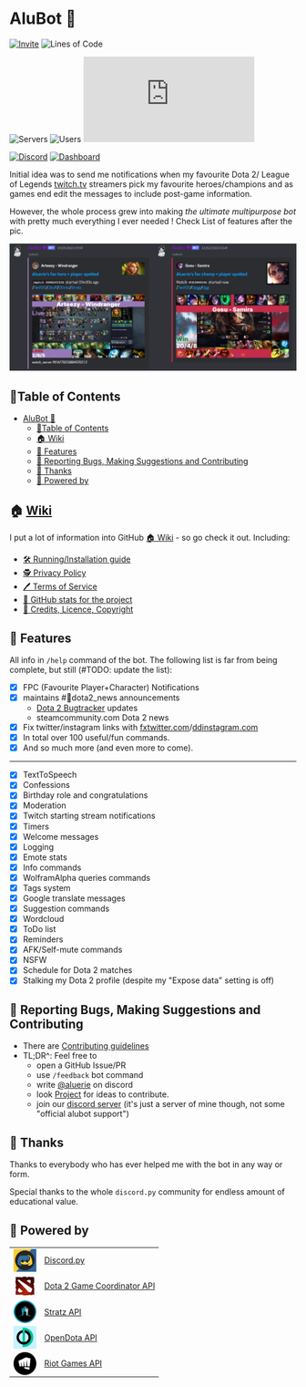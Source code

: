 # AluBot 💜

[![Invite](
<https://img.shields.io/badge/Invite%20the%20bot-link-blueviolet?style=for-the-badge&logo=discord&logoColor=7289da>
)](
<https://discord.com/api/oauth2/authorize?client_id=713124699663499274&scope=bot+applications.commands&permissions=2199023255551>
)
![Lines of Code](
<https://img.shields.io/tokei/lines/github/Aluerie/AluBot?style=for-the-badge&logo=github&color=blueviolet&label=Total%20Lines%20of%20Code>
)

![Servers](
<https://img.shields.io/badge/dynamic/json?style=for-the-badge&color=9678b6&logo=discord&logoColor=7289da&label=total%20servers&query=%24.servers&url=https%3A%2F%2Faluerie.github.io%2FAluBot%2Fapi%2Fdata.json>
)
![Users](
<https://img.shields.io/badge/dynamic/json?style=for-the-badge&color=9678b6&logo=discord&logoColor=7289da&label=total%20users&query=%24.users&url=https%3A%2F%2Faluerie.github.io%2FAluBot%2Fapi%2Fdata.json>
)
![Updated](
<https://img.shields.io/badge/dynamic/json?style=for-the-badge&color=9678b6&logo=none&label=\<-%20Info%20updated&query=%24.updated&url=https%3A%2F%2Faluerie.github.io%2FAluBot%2Fapi%2Fdata.json>)

[![Discord](
<https://img.shields.io/discord/702561315478044804?style=for-the-badge&color=7289da&label=Chat%20On%20Discord&logo=discord&logoColor=7289da>
)](
<https://discord.gg/K8FuDeP>
)
[![Dashboard](
<https://img.shields.io/badge/bot's%20website-link-9400d3?style=for-the-badge&logo=githubsponsors&logoColor=9400d3>
)](
<https://aluerie.github.io/AluBot/>
)

Initial idea was to send me notifications when my favourite  Dota 2/ League of Legends
[twitch.tv](https://www.twitch.tv/) streamers pick my favourite heroes/champions and as games end edit the messages to include post-game information.

However, the whole process grew into making *the ultimate multipurpose bot*
with pretty much everything I ever needed ! Check List of features after the pic.

![AluBot preview](./assets/images/readme/dota-lol_notifs.png)

## 🏓Table of Contents

- [AluBot 💜](#alubot-)
    - [🏓Table of Contents](#table-of-contents)
    - [🏠 Wiki](#-wiki)
    - [📖 Features](#-features)
    - [🤝 Reporting Bugs, Making Suggestions and Contributing](#-reporting-bugs-making-suggestions-and-contributing)
    - [🤗 Thanks](#-thanks)
    - [🚀 Powered by](#-powered-by)

## 🏠 [Wiki](<https://github.com/Aluerie/AluBot/wiki>)

I put a lot of information into GitHub [🏠 Wiki](https://github.com/Aluerie/AluBot/wiki) - so go check it out. Including:

- [🛠️ Running/Installation guide](https://github.com/Aluerie/AluBot/wiki/%F0%9F%9B%A0%EF%B8%8FRunning-Installation-guide)
- [🕵️ Privacy Policy](https://github.com/Aluerie/AluBot/wiki/%F0%9F%95%B5%EF%B8%8F--Privacy-Policy)
- [🖊️ Terms of Service](https://github.com/Aluerie/AluBot/wiki/%F0%9F%96%8A%EF%B8%8F-Terms-of-Service)
- [🔬 GitHub stats for the project](https://github.com/Aluerie/AluBot/wiki/%F0%9F%94%AC-GitHub-stats-for-the-project)
- [🚓 Credits, Licence, Copyright](https://github.com/Aluerie/AluBot/wiki/%F0%9F%9A%93-Credits,-Licence,-Copyright)

## 📖 Features

All info in `/help` command of the bot. The following list is far from being complete, but still (#TODO: update the list):

- [X] FPC (Favourite Player+Character) Notifications
- [X] maintains #🍋dota2_news announcements
    - [Dota 2 Bugtracker](https://github.com/ValveSoftware/Dota2-Gameplay) updates  
    - steamcommunity.com Dota 2 news
- [X] Fix twitter/instagram links with [fxtwitter.com](https://github.com/FixTweet/FixTweet)/[ddinstagram.com](https://ddinstagram.com/)
- [X] In total over 100 useful/fun commands.
- [X] And so much more (and even more to come).
  
---

- [X] TextToSpeech
- [X] Confessions
- [X] Birthday role and congratulations
- [X] Moderation
- [X] Twitch starting stream notifications
- [X] Timers
- [X] Welcome messages
- [X] Logging
- [X] Emote stats
- [X] Info commands
- [X] WolframAlpha queries commands
- [X] Tags system
- [X] Google translate messages
- [X] Suggestion commands
- [X] Wordcloud
- [X] ToDo list
- [X] Reminders
- [X] AFK/Self-mute commands
- [X] NSFW
- [X] Schedule for Dota 2 matches
- [X] Stalking my Dota 2 profile (despite my "Expose data" setting is off)

## 🤝 Reporting Bugs, Making Suggestions and Contributing

- There are [Contributing guidelines](/.github/CONTRIBUTING.md)
- TL;DR^: Feel free to
    - open a GitHub Issue/PR
    - use `/feedback` bot command
    - write [@aluerie](https://discordapp.com/users/312204139751014400) on discord
    - look [Project](https://github.com/users/Aluerie/projects/8/views/1) for ideas to contribute.
    - join our [discord server](https://discord.gg/K8FuDeP) (it's just a server of mine though, not some "official alubot support")

## 🤗 Thanks

Thanks to everybody who has ever helped me with the bot in any way or form.

Special thanks to the whole `discord.py` community for endless amount of educational value.

## 🚀 Powered by

<table>
    <tr>
        <td>
            <a href="https://github.com/Rapptz/discord.py">
                <img valign="bottom" src="./assets/images/readme/DiscordPy.png" alt="Discord.py" width="40" />
            </a>
        </td>
        <td>
            <a href="https://discordpy.readthedocs.io/en/latest/">Discord.py</a>
        </td>
    </tr>
    <tr>
        <td>
            <a href="https://dota2.readthedocs.io/en/stable/">
                <img valign="bottom" src="./assets/images/readme/dota_logo_psd.png" alt="Dota 2" width="40" />
        </td></a>
        <td><a href="https://dota2.readthedocs.io/en/stable/">Dota 2 Game Coordinator  API</a></td>
    </tr>
    <tr>
        <td>
            <a href="https://stratz.com/">
                <img valign="bottom" src="./assets/images/readme/Stratz.png" alt="Stratz" width="40" />
        </td>
        </a>
        <td><a href="https://api.stratz.com/graphiql/">Stratz API</a></td>
    </tr>
    <tr>
        <td>
            <a href="https://opendota.com/">
                <img valign="bottom" src="./assets/images/readme/Opendota.png" alt="OpenDota" width="40" />
        </td></a>
        <td><a href="https://docs.opendota.com/">OpenDota API</a></td>
    </tr>
    <tr>
        <td>
            <a href="https://developer.riotgames.com/">
                <img valign="bottom" src="./assets/images/readme/riot-logo.png" alt="Riot Games" width="40" />
        </td></a>
        <td><a href="https://developer.riotgames.com/apis">Riot Games API</a></td>
    </tr>
</table>
